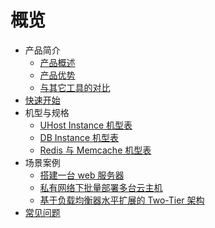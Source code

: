 # 概览

* 产品简介
    * [产品概述](compute/terraform/introduction/concept)
    * [产品优势](compute/terraform/introduction/advantages)
    * [与其它工具的对比](compute/terraform/introduction/comparison)
* [快速开始](compute/terraform/quickstart) 
* 机型与规格
    * [UHost Instance 机型表](compute/terraform/specification/instance)
    * [DB Instance 机型表](compute/terraform/specification/db_instance)
    * [Redis 与 Memcache 机型表](compute/terraform/specification/umem_instance)
* 场景案例
    * [搭建一台 web 服务器](compute/terraform/solutions/1)
    * [私有网络下批量部署多台云主机](compute/terraform/solutions/2)
    * [基于负载均衡器水平扩展的 Two-Tier 架构](compute/terraform/solutions/3)
* [常见问题](compute/terraform/faq)
    
       
        